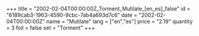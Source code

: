 +++
title = "2002-02-04T00:00:00Z_Torment_Mutilate_[en_es]_false"
id = "6189cab3-1963-4590-9cbc-7ab4a693d7c6"
date = "2002-02-04T00:00:00Z"
name = "Mutilate"
lang = ["en","es"]
price = "2.19"
quantity = 3
foil = false
set = "Torment"
+++
